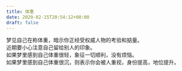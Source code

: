 ```yaml
---
title: 体重
date: 2020-02-15T20:54:12+08:00
draft: false
---
```


梦见自己在称体重，暗示你正经受权威人物的考验和掂量。<br>
近期要小心注意自己留给别人的印象。<br>
如果梦里感到自己体重很轻，象征一切顺利，没有烦恼。<br>
如果梦里感到自己体重很沉，则表示你会被人重视，身份提高，地位提升。<br>
